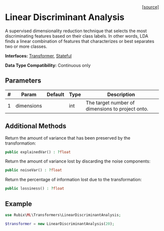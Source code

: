 <span style="float:right;"><a href="https://github.com/RubixML/RubixML/blob/master/src/Transformers/LinearDiscriminantAnalysis.php">[source]</a></span>

# Linear Discriminant Analysis
A supervised dimensionality reduction technique that selects the most discriminating features based on their class labels. In other words, LDA finds a linear combination of features that characterizes or best separates two or more classes.

**Interfaces:** [Transformer](api.md#transformer), [Stateful](api.md#stateful)

**Data Type Compatibility:** Continuous only

## Parameters
| # | Param | Default | Type | Description |
|---|---|---|---|---|
| 1 | dimensions | | int | The target number of dimensions to project onto. |

## Additional Methods
Return the amount of variance that has been preserved by the transformation:
```php
public explainedVar() : ?float
```

Return the amount of variance lost by discarding the noise components:
```php
public noiseVar() : ?float
```

Return the percentage of information lost due to the transformation:
```php
public lossiness() : ?float
```

## Example
```php
use Rubix\ML\Transformers\LinearDiscriminantAnalysis;

$transformer = new LinearDiscriminantAnalysis(20);
```